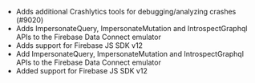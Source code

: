 - Adds additional Crashlytics tools for debugging/analyzing crashes (#9020)
- Adds ImpersonateQuery, ImpersonateMutation and IntrospectGraphql APIs to the Firebase Data Connect emulator
- Adds support for Firebase JS SDK v12
- Add ImpersonateQuery, ImpersonateMutation and IntrospectGraphql APIs to the Firebase Data Connect emulator
- Added support for Firebase JS SDK v12
